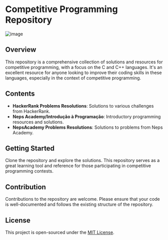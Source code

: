 # Competitive Programming Repository

![image](https://github.com/Taimisson/Competitive-Programming/assets/100889845/d5bffe97-c031-4183-be44-cf57ad0a5348)

## Overview
This repository is a comprehensive collection of solutions and resources for competitive programming, with a focus on the C and C++ languages. It's an excellent resource for anyone looking to improve their coding skills in these languages, especially in the context of competitive programming.

## Contents
- **HackerRank Problems Resolutions**: Solutions to various challenges from HackerRank.
- **Neps Academy/Introdução à Programação**: Introductory programming resources and solutions.
- **NepsAcademy Problems Resolutions**: Solutions to problems from Neps Academy.

## Getting Started
Clone the repository and explore the solutions. This repository serves as a great learning tool and reference for those participating in competitive programming contests.

## Contribution
Contributions to the repository are welcome. Please ensure that your code is well-documented and follows the existing structure of the repository.

## License
This project is open-sourced under the [MIT License](https://opensource.org/licenses/MIT).

